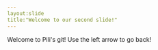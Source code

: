 ```yaml
---
layout:slide
title:"Welcome to our second slide!"
---
```

Welcome to Pili's git!
Use the left arrow to go back!
